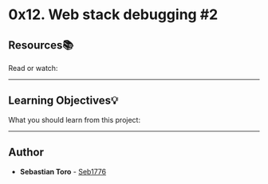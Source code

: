 # 0x12. Web stack debugging #2

## Resources:books:
Read or watch:

---
## Learning Objectives:bulb:
What you should learn from this project:

---

## Author
* **Sebastian Toro** - [Seb1776](https://github.com/Seb1776)
